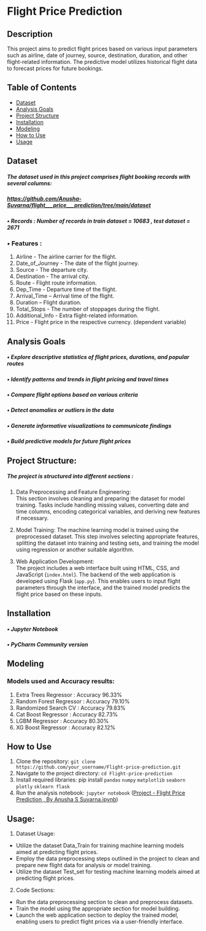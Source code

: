 # Flight Price Prediction 

## Description
This project aims to predict flight prices based on various input parameters such as airline, date of journey, source, destination, duration, and other flight-related information. The predictive model utilizes historical flight data to forecast prices for future bookings.


## Table of Contents

- [Dataset](#Dataset)
- [Analysis Goals](#Analysis-Goals)
- [Project Structure](#Project-Structure)
- [Installation](#Installation)
- [Modeling](#Modeling)
- [How to Use](#How-to-Use)
- [Usage](#Usage)


## Dataset
##### The dataset used in this project comprises flight booking records with several columns:
##### https://github.com/Anusha-Suvarna/flight___price___prediction/tree/main/dataset
##### •	Records : Number of records in train dataset = 10683 , test dataset = 2671
### •	Features : 
1. Airline - The airline carrier for the flight.
2. Date_of_Journey - The date of the flight journey.
3. Source - The departure city.
4. Destination - The arrival city.
5. Route - Flight route information.
6. Dep_Time - Departure time of the flight.
7. Arrival_Time – Arrival time of the flight.
8. Duration – Flight duration.
9. Total_Stops - The number of stoppages during the flight.
10. Additional_Info - Extra flight-related information.
11. Price - Flight price in the respective currency. (dependent variable)

    
## Analysis Goals
##### •	Explore descriptive statistics of flight prices, durations, and popular routes
##### •	Identify patterns and trends in flight pricing and travel times
##### •	Compare flight options based on various criteria
##### •	Detect anomalies or outliers in the data
##### •	Generate informative visualizations to communicate findings
##### •	Build predictive models for future flight prices


## Project Structure:
##### The project is structured into different sections :
1. Data Preprocessing and Feature Engineering:  
  This section involves cleaning and preparing the dataset for model training. Tasks  include handling missing values, converting date and time columns, encoding categorical variables, and deriving new features if necessary.

2. Model Training: 
   The machine learning model is trained using the preprocessed dataset. This step involves selecting appropriate features, splitting the dataset into training and testing sets, and training the model using regression or another suitable algorithm.

3. Web Application Development:  
   The project includes a web interface built using HTML, CSS, and JavaScript (`index.html`). The backend of the web application is developed using Flask (`app.py`). This enables users to input flight parameters through the interface, and the trained model predicts the flight price based on these inputs.


## Installation
##### •	Jupyter Notebook 
##### •	PyCharm Community version 


## Modeling
### Models used and Accuracy results: 
1.  Extra Trees Regressor :   Accuracy 96.33%
2. 	Random Forest Regressor :   Accuracy 79.10%
3. 	Randomized Search CV :   Accuracy 79.83%
4. 	Cat Boost Regressor :   Accuracy 82.73%
5. 	LGBM Regressor :   Accuracy 80.30%
6. 	XG Boost Regressor :   Accuracy 82.12%


## How to Use
1.	Clone the repository: `git clone https://github.com/your_username/Flight-price-prediction.git`
2.	Navigate to the project directory:  `cd Flight-price-prediction`
3.	Install required libraries: pip install `pandas` `numpy` `matplotlib` `seaborn` `plotly` `sklearn flask`
4.	Run the analysis notebook: `jupyter notebook`  ([Project - Flight Price Prediction ,   By Anusha S Suvarna.ipynb](https://github.com/Anusha-Suvarna/flight___price___prediction/blob/main/Project%20-%20Flight%20Price%20Prediction%20%2C%20%20%20By%20Anusha%20S%20Suvarna.ipynb))


 ## Usage:
 1. Dataset Usage:
- Utilize the dataset Data_Train for training machine learning models aimed at predicting flight prices.
- Employ the data preprocessing steps outlined in the project to clean and prepare new flight data for analysis or model training.
- Utilize the dataset Test_set for testing machine learning models aimed at predicting flight prices.
2. Code Sections: 
- Run the data preprocessing section to clean and preprocess datasets.
- Train the model using the appropriate section for model building.
- Launch the web application section to deploy the trained model, enabling users to predict flight prices via a user-friendly interface.


